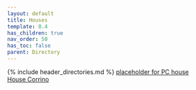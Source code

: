 ```yaml
---
layout: default
title: Houses
template: 0.4
has_children: true
nav_order: 50
has_toc: false
parent: Directory
---
```

{% include header_directories.md %}
[placeholder for PC house](placeholder%20for%20PC%20house.md)  
[House Corrino](House_Corrino.md)  